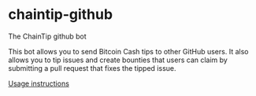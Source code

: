 # chaintip-github
The ChainTip github bot

This bot allows you to send Bitcoin Cash tips to other GitHub users. It also allows you to tip issues and create bounties that users can claim by submitting a pull request that  fixes the tipped issue.

[Usage instructions](http://www.chaintip.org/github)
